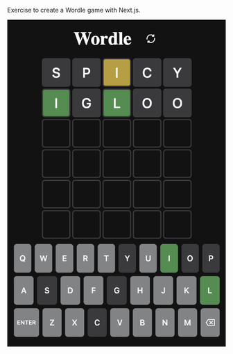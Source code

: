 Exercise to create a Wordle game with Next.js.

![Wordle](https://github.com/hansifer/wordle-all-day/blob/main/screenshot.png?raw=true)
